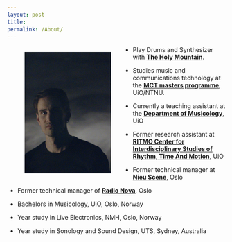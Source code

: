```yaml
---
layout: post
title:
permalink: /About/
---
```


<figure style="float: left; margin-right: 50px;">
   <img src="/assets/img/portrett.jpg" alt="Aleksander Tidemann"
   title="Aleksander Tidemann" width="200"/>
   <figcaption></figcaption>
</figure>

* Play Drums and Synthesizer with [**The Holy Mountain**](https://www.theholymountain.net/).
* Studies music and communications technology at the [**MCT masters programme**](https://mct-master.github.io/), UiO/NTNU.


* Currently a teaching assistant at the [**Department of Musicology**](https://www.hf.uio.no/imv/english/), UiO
* Former research assistant at [**RITMO Center for Interdisciplinary Studies of Rhythm, Time And Motion**](https://www.uio.no/ritmo/english/), UiO
* Former technical manager at [**Nieu Scene**](https://nieuscene.no/), Oslo
* Former technical manager of [**Radio Nova**](https://radionova.no/), Oslo


* Bachelors in Musicology, UiO, Oslo, Norway
* Year study in Live Electronics, NMH, Oslo, Norway
* Year study in Sonology and Sound Design, UTS, Sydney, Australia
